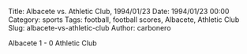Title: Albacete vs. Athletic Club, 1994/01/23
Date: 1994/01/23 00:00
Category: sports
Tags: football, football scores, Albacete, Athletic Club
Slug: albacete-vs-athletic-club
Author: carbonero


Albacete 1 - 0 Athletic Club
